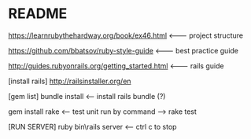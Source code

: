 # README

https://learnrubythehardway.org/book/ex46.html          <--- project structure

https://github.com/bbatsov/ruby-style-guide             <--- best practice guide

http://guides.rubyonrails.org/getting_started.html      <--- rails guide


[install rails]
http://railsinstaller.org/en


[gem list]
bundle install                  <-- install rails bundle (?)

gem install rake                <-- test unit run by command -->           rake test


[RUN SERVER]
ruby bin\rails server           <-- ctrl c to stop
